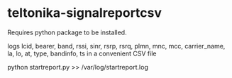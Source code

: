 # teltonika-signalreportcsv

Requires python package to be installed.

logs lcid, bearer, band, rssi, sinr, rsrp, rsrq, plmn, mnc, mcc, carrier_name, la, lo, at, type, bandinfo, ts in a convenient CSV file

python startreport.py >> /var/log/startreport.log
